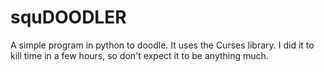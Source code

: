 squDOODLER
==========

A simple program in python to doodle. It uses the Curses library. I did it to kill time in a few hours, so don't expect it to be anything much.
